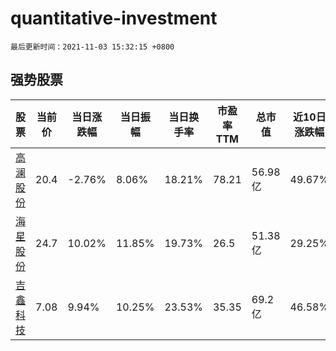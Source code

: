 # quantitative-investment

`最后更新时间：2021-11-03 15:32:15 +0800`

## 强势股票

|股票|当前价|当日涨跌幅|当日振幅|当日换手率|市盈率TTM|总市值|近10日涨跌幅|
|----|----|----|----|----|----|----|----|
|[高澜股份](https://xueqiu.com/S/SZ300499)|20.4|-2.76%|8.06%|18.21%|78.21|56.98亿|49.67%|
|[海星股份](https://xueqiu.com/S/SH603115)|24.7|10.02%|11.85%|19.73%|26.5|51.38亿|29.25%|
|[吉鑫科技](https://xueqiu.com/S/SH601218)|7.08|9.94%|10.25%|23.53%|35.35|69.2亿|46.58%|
